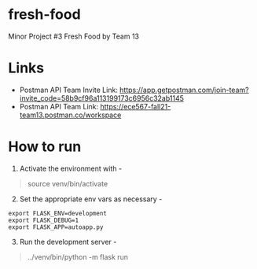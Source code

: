 # fresh-food
Minor Project  #3 Fresh Food by Team 13


# Links
* Postman API Team Invite Link: https://app.getpostman.com/join-team?invite_code=58b9cf96a113199173c6956c32ab1145
* Postman API Team Link: https://ece567-fall21-team13.postman.co/workspace


# How to run
1. Activate the environment with -
> source venv/bin/activate
2. Set the appropriate env vars as necessary - 
```shell
export FLASK_ENV=development
export FLASK_DEBUG=1
export FLASK_APP=autoapp.py
```
3. Run the development server - 
> ../venv/bin/python -m flask run